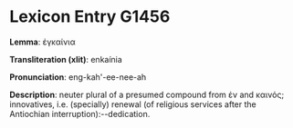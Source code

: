 # Lexicon Entry G1456

**Lemma**: ἐγκαίνια

**Transliteration (xlit)**: enkaínia

**Pronunciation**: eng-kah'-ee-nee-ah

**Description**:
neuter plural of a presumed compound from ἐν and καινός; innovatives, i.e. (specially) renewal (of religious services after the Antiochian interruption):--dedication.
